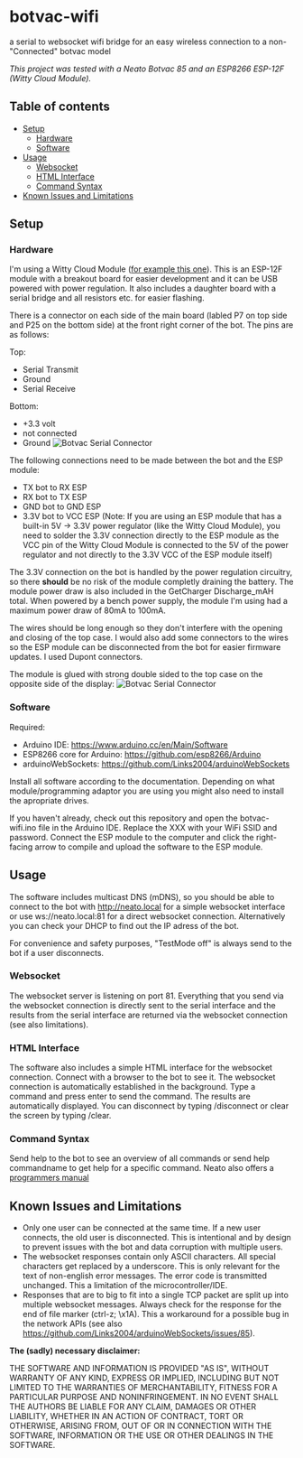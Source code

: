# botvac-wifi
a serial to websocket wifi bridge for an easy wireless connection to a non-"Connected" botvac model

_This project was tested with a Neato Botvac 85 and an ESP8266 ESP-12F (Witty Cloud Module)._

## Table of contents
* [Setup](#setup)
  * [Hardware](#hardware)
  * [Software](#software)
* [Usage](#usage)
  * [Websocket](#websocket)
  * [HTML Interface](#html-interface)
  * [Command Syntax](#command-syntax)
* [Known Issues and Limitations](#known-issues-and-limitations)
  

## Setup
### Hardware
I'm using a Witty Cloud Module ([for example this one](https://www.aliexpress.com/item/ESP8266/32643464555.html)). This is an ESP-12F module with a breakout board for easier development and it can be USB powered with power regulation. It also includes a daughter board with a serial bridge and all resistors etc. for easier flashing.

There is a connector on each side of the main board (labled P7 on top side and P25 on the bottom side) at the front right corner of the bot. The pins are as follows:

Top:
* Serial Transmit
* Ground
* Serial Receive

Bottom:
* +3.3 volt
* not connected
* Ground
![Botvac Serial Connector](https://github.com/sstadlberger/botvac-wifi/raw/master/img/botvac-pins.jpg)

The following connections need to be made between the bot and the ESP module:
* TX bot to RX ESP
* RX bot to TX ESP
* GND bot to GND ESP
* 3.3V bot to VCC ESP (Note: If you are using an ESP module that has a built-in 5V -> 3.3V power regulator (like the Witty Cloud Module), you need to solder the 3.3V connection directly to the ESP module as the VCC pin of the Witty Cloud Module is connected to the 5V of the power regulator and not directly to the 3.3V VCC of the ESP module itself)

The 3.3V connection on the bot is handled by the power regulation circuitry, so there **should** be no risk of the module completly draining the battery. The module power draw is also included in the GetCharger Discharge_mAH total. When powered by a bench power supply, the module I'm using had a maximum power draw of 80mA to 100mA.

The wires should be long enough so they don't interfere with the opening and closing of the top case. I would also add some connectors to the wires so the ESP module can be disconnected from the bot for easier firmware updates. I used Dupont connectors.

The module is glued with strong double sided to the top case on the opposite side of the display:
![Botvac Serial Connector](https://github.com/sstadlberger/botvac-wifi/raw/master/img/installed-module.jpg)

### Software
Required:
* Arduino IDE: https://www.arduino.cc/en/Main/Software
* ESP8266 core for Arduino: https://github.com/esp8266/Arduino
* arduinoWebSockets: https://github.com/Links2004/arduinoWebSockets

Install all software according to the documentation. Depending on what module/programming adaptor you are using you might also need to install the apropriate drives.

If you haven't already, check out this repository and open the botvac-wifi.ino file in the Arduino IDE. Replace the XXX with your WiFi SSID and password. Connect the ESP module to the computer and click the right-facing arrow to compile and upload the software to the ESP module.

## Usage
The software includes multicast DNS (mDNS), so you should be able to connect to the bot with http://neato.local for a simple websocket interface or use ws://neato.local:81 for a direct websocket connection. Alternatively you can check your DHCP to find out the IP adress of the bot.

For convenience and safety purposes, "TestMode off" is always send to the bot if a user disconnects.

### Websocket
The websocket server is listening on port 81. Everything that you send via the websocket connection is directly sent to the serial interface and the results from the serial interface are returned via the websocket connection (see also limitations).

### HTML Interface
The software also includes a simple HTML interface for the websocket connection. Connect with a browser to the bot to see it. The websocket connection is automatically established in the background. Type a command and press enter to send the command. The results are automatically displayed. You can disconnect by typing /disconnect or clear the screen by typing /clear.

### Command Syntax
Send help to the bot to see an overview of all commands or send help commandname to get help for a specific command. Neato also offers a [programmers manual](/doc/programmersmanual_20140305.pdf)

## Known Issues and Limitations
* Only one user can be connected at the same time. If a new user connects, the old user is disconnected. This is intentional and by design to prevent issues with the bot and data corruption with multiple users.
* The websocket responses contain only ASCII characters. All special characters get replaced by a underscore. This is only relevant for the text of non-english error messages. The error code is transmitted unchanged. This a limitation of the microcontroller/IDE.
* Responses that are to big to fit into a single TCP packet are split up into multiple websocket messages. Always check for the response for the end of file marker (ctrl-z; \x1A). This a workaround for a possible bug in the network APIs (see also https://github.com/Links2004/arduinoWebSockets/issues/85).

**The (sadly) necessary disclaimer:**

THE SOFTWARE AND INFORMATION IS PROVIDED "AS IS", WITHOUT WARRANTY OF ANY KIND, EXPRESS OR IMPLIED, INCLUDING BUT NOT LIMITED TO THE WARRANTIES OF MERCHANTABILITY, FITNESS FOR A PARTICULAR PURPOSE AND NONINFRINGEMENT. IN NO EVENT SHALL THE AUTHORS BE LIABLE FOR ANY CLAIM, DAMAGES OR OTHER LIABILITY, WHETHER IN AN ACTION OF CONTRACT, TORT OR OTHERWISE, ARISING FROM, OUT OF OR IN CONNECTION WITH THE SOFTWARE, INFORMATION OR THE USE OR OTHER DEALINGS IN THE SOFTWARE.
